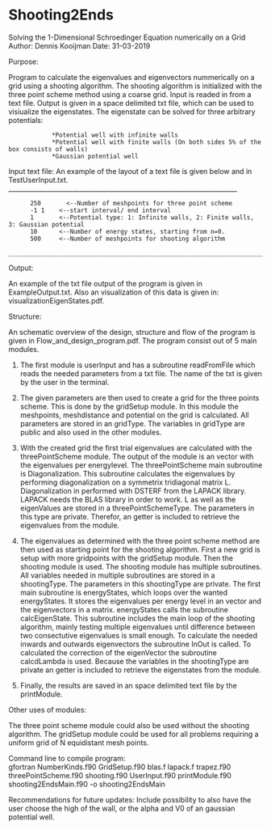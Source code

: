 # Shooting2Ends
Solving the 1-Dimensional Schroedinger Equation numerically on a Grid
Author: Dennis Kooijman 
Date:   31-03-2019

Purpose: 

Program to calculate the eigenvalues and eigenvectors nummerically on a grid using a shooting algorithm. 
The shooting algorithm is initialized with the three point scheme method using a coarse grid. Input is readed in from a text file.
Output is given in a space delimited txt file, which can be used to visiualize the eigenstates. 
The eigenstate can be solved for three arbitrary potentials: 
                
                *Potential well with infinite walls 
                *Potential well with finite walls (On both sides 5% of the box consists of walls) 
                *Gaussian potential well

Input text file: 
An example of the layout of a text file is given below and in TestUserInput.txt.
          _______________________________________________________________________
          
          250	    <--Number of meshpoints for three point scheme 
          -1 1    <--start interval/ end interval 
          1       <--Potential type: 1: Infinite walls, 2: Finite walls, 3: Gaussian potential
          10      <--Number of energy states, starting from n=0. 
          500     <--Number of meshpoints for shooting algorithm 
         ________________________________________________________________________

Output:

An example of the txt file output of the program is given in ExampleOutput.txt. 
Also an visualization of this data is given in: visualizationEigenStates.pdf. 

Structure: 

An schematic overview of the design, structure and flow of the program is given in Flow_and_design_program.pdf. The program consist out of 5 main modules. 

1. The first module is userInput and has a subroutine readFromFile which reads the needed parameters from a txt file. The name of the txt is given by the user in the terminal. 

2. The given parameters are then used to create a grid for the three points scheme. This is done by the gridSetup module. In this module the meshpoints, meshdistance and potential on the grid is calculated. All parameters are stored in an gridType. The variables in gridType are public and also used in the other modules. 

3. With the created grid the first trial eigenvalues are calculated with the threePointScheme module. The output of the module is an vector with the eigenvalues per energylevel. The threePointScheme main subroutine is Diagonalization. This subroutine calculates the eigenvalues by performing diagonalization on a symmetrix tridiagonal matrix L. Diagonalization in performed with DSTERF from the LAPACK library. LAPACK needs the BLAS library in order to work. L as well as the eigenValues are stored in a threePointSchemeType. The parameters in this type are private. Therefor, an getter is included to retrieve the eigenvalues from the module.

4. The eigenvalues as determined with the three point scheme method are then used as starting point for the shooting algorithm. First a new grid is setup with more gridpoints with the gridSetup module. Then the shooting module is used. The shooting module has multiple subroutines. All variables needed in multiple subroutines are stored in a shootingType. The parameters in this shootingType are private. 
The first main subroutine is energyStates, which loops over the wanted energyStates. It stores the eigenvalues per energy level in an vector and the eigenvectors in a matrix. energyStates calls the subroutine calcEigenState. This subroutine includes the main loop of the shooting algorithm, mainly testing multiple eigenvalues until difference between two consectutive eigenvalues is small enough. To calculate the needed inwards and outwards eigenvectors the subroutine InOut is called. To calculated the correction of the eigenVector the subroutine calcdLambda is used. Because the variables in the shootingType are private an getter is included to retrieve the eigenstates from the module. 

5. Finally, the results are saved in an space delimited text file by the printModule. 


Other uses of modules: 

The three point scheme module could also be used without the shooting algorithm. 
The gridSetup module could be used for all problems requiring a uniform grid of N equidistant mesh points. 

Command line to compile program:  
gfortran NumberKinds.f90 GridSetup.f90 blas.f lapack.f trapez.f90 threePointScheme.f90 shooting.f90 UserInput.f90 printModule.f90 shooting2EndsMain.f90 -o shooting2EndsMain

Recommendations for future updates: 
Include possibility to also have the user choose the high of the wall, or the alpha and V0 of an gaussian potential well. 
